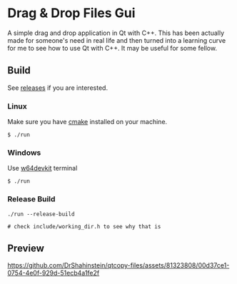# Drag & Drop Files Gui

A simple drag and drop application in Qt with C++. This has been actually made for someone's need in real life and then turned into a learning curve for me to see how to use Qt with C++. It may be useful for some fellow.

## Build

See [releases](https://github.com/DrShahinstein/qtcopy-files/releases/tag/Stable) if you are interested.

### Linux

Make sure you have [cmake](https://cmake.org/) installed on your machine.

```
$ ./run
```

### Windows
Use [w64devkit](https://github.com/skeeto/w64devkit) terminal

```
$ ./run
```

### Release Build
```
./run --release-build

# check include/working_dir.h to see why that is
```

## Preview

https://github.com/DrShahinstein/qtcopy-files/assets/81323808/00d37ce1-0754-4e0f-929d-51ecb4a1fe2f

